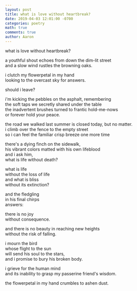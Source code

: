 ```yaml
---
layout: post
title: what is love without heartbreak?
date: 2019-04-03 12:01:00 -0700
categories: poetry 
math: true
comments: true
author: Aaron
---
```



what is love without heartbreak?  

a youthful shout echoes from down the dim-lit street  
and a slow wind rustles the browning oaks.  

i clutch my flowerpetal in my hand  
looking to the overcast sky for answers.  

should i leave?  

i'm kicking the pebbles on the asphalt, remembering  
the soft taps we secretly shared under the table  
the inadvertent brushes turned to frantic hold-me-nows  
or forever hold your peace.  

the road we walked last summer is closed today, but no matter.  
i climb over the fence to the empty street  
so i can feel the familiar crisp breeze one more time  

there's a dying finch on the sidewalk,  
his vibrant colors matted with his own lifeblood  
and i ask him,  
what is life without death?  

what is life  
without the loss of life  
and what is bliss  
without its extinction?  

and the fledgling  
in his final chirps  
answers:  

there is no joy  
without consequence.  

and there is no beauty in reaching new heights  
without the risk of falling.  

i mourn the bird  
whose flight to the sun  
will send his soul to the stars,  
and i promise to bury his broken body.  

i grieve for the human mind  
and its inability to grasp my passerine friend's wisdom.  

the flowerpetal in my hand crumbles to ashen dust.